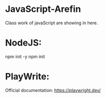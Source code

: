 # JavaScript-Arefin
Class work of javaScript are showing in here.

# NodeJS:
npm init -y
npm init

# PlayWrite:
Official documentation: https://playwright.dev/